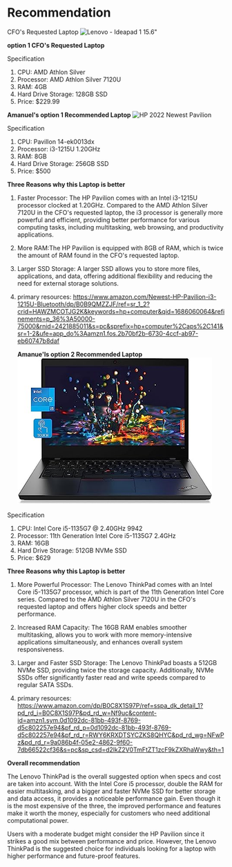 # Recommendation
CFO's Requested Laptop
![Lenovo - Ideapad 1 15.6"](Levovo.jpg)

**option 1 CFO's Requested Laptop**

Specification
1. CPU: AMD Athlon Silver
2. Processor: AMD Athlon Silver 7120U
3. RAM: 4GB 
4. Hard Drive Storage: 128GB SSD
5. Price: $229.99

**Amanuel's option 1 Recommended Laptop**
![HP 2022 Newest Pavilion ](HP.jpeg)

Specification
1. CPU: Pavillon 14-ek0013dx
2. Processor: i3-1215U 1.20GHz 
3. RAM: 8GB
4. Hard Drive Storage: 256GB SSD
5. Price: $500

**Three Reasons why this Laptop is better**

1. Faster Processor: The HP Pavilion comes with an Intel i3-1215U processor clocked at 1.20GHz. Compared to the AMD Athlon Silver 7120U in the CFO's requested laptop, the i3 processor is generally more powerful and efficient, providing better performance for various computing tasks, including multitasking, web browsing, and productivity applications.

2. More RAM:The HP Pavilion is equipped with 8GB of RAM, which is twice the amount of RAM found in the CFO's requested laptop. 

3. Larger SSD Storage: A larger SSD allows you to store more files, applications, and data, offering additional flexibility and reducing the need for external storage solutions.
4. primary resources: https://www.amazon.com/Newest-HP-Pavilion-i3-1215U-Bluetooth/dp/B0B9QMZZJF/ref=sr_1_2?crid=HAWZMCOTJG2K&keywords=hp+computer&qid=1686060064&refinements=p_36%3A50000-75000&rnid=2421885011&s=pc&sprefix=hp+computer%2Caps%2C141&sr=1-2&ufe=app_do%3Aamzn1.fos.2b70bf2b-6730-4ccf-ab97-eb60747b8daf

   **Amanue'ls option 2 Recommended Laptop**
![Lenovo ThinkPad](LenovoThinkPad.jpg)

Specification
1. CPU: Intel Core i5-1135G7 @ 2.40GHz 9942
2. Processor: 11th Generation Intel Core i5-1135G7 2.4GHz
3. RAM: 16GB
4. Hard Drive Storage: 512GB NVMe SSD
5. Price: $629

**Three Reasons why this Laptop is better**

1. More Powerful Processor: The Lenovo ThinkPad comes with an Intel Core i5-1135G7 processor, which is part of the 11th Generation Intel Core series. Compared to the AMD Athlon Silver 7120U in the CFO's requested laptop and offers higher clock speeds and better performance.

2. Increased RAM Capacity: The 16GB RAM enables smoother multitasking, allows you to work with more memory-intensive applications simultaneously, and enhances overall system responsiveness.
 
3. Larger and Faster SSD Storage: The Lenovo ThinkPad boasts a 512GB NVMe SSD, providing twice the storage capacity. Additionally, NVMe SSDs offer significantly faster read and write speeds compared to regular SATA SSDs.
4. primary resources: https://www.amazon.com/dp/B0C8X1S97P/ref=sspa_dk_detail_1?pd_rd_i=B0C8X1S97P&pd_rd_w=Nf9uc&content-id=amzn1.sym.0d1092dc-81bb-493f-8769-d5c802257e94&pf_rd_p=0d1092dc-81bb-493f-8769-d5c802257e94&pf_rd_r=RWY6KRXDTSYCZKS8QHYC&pd_rd_wg=NFwPz&pd_rd_r=9a086b4f-05e2-4862-9f60-7db66522cf36&s=pc&sp_csd=d2lkZ2V0TmFtZT1zcF9kZXRhaWwy&th=1

**Overall recommendation**

The Lenovo ThinkPad is the overall suggested option when specs and cost are taken into account. With the Intel Core i5 processor, double the RAM for easier multitasking, and a bigger and faster NVMe SSD for better storage and data access, it provides a noticeable performance gain. Even though it is the most expensive of the three, the improved performance and features make it worth the money, especially for customers who need additional computational power.

Users with a moderate budget might consider the HP Pavilion since it strikes a good mix between performance and price. However, the Lenovo ThinkPad is the suggested choice for individuals looking for a laptop with higher performance and future-proof features.
